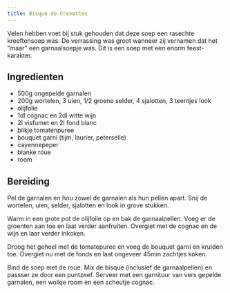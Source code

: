```yaml
---
title: Bisque de Crevettes
---
```


Velen hebben voet bij stuk gehouden dat deze soep een rasechte kreeftensoep was. De verrassing was groot wanneer zij vernamen dat het "maar" een garnaalsoepje was. Dit is een soep met een enorm feest-karakter.

##  Ingredienten
* 500g ongepelde garnalen
* 200g wortelen, 3 uien, 1/2 groene selder, 4 sjalotten, 3 teentjes look
* olijfolie
* 1dl cognac en 2dl witte wijn
* 2l visfumet en 2l fond blanc
* blikje tomatenpuree
* bouquet garni (tijm, laurier, peterselie)
* cayennepeper
* blanke roue
* room

##  Bereiding

Pel de garnalen en hou zowel de garnalen als hun pellen apart. Snij de wortelen, uien, selder, sjalotten en look in grove stukken.

Warm in een grote pot de olijfolie op en bak de garnaalpellen. Voeg er de groenten aan toe en laat verder aanfruiten. Overgiet met de cognac en de wijn en laar verder inkoken.

Droog het geheel met de tomatepuree en voeg de bouquet garni en kruiden toe. Overgiet nu met de fonds en laat ongeveer 45min zachtjes koken.

Bind de soep met de roue. Mix de bisque (inclusief de garnaalpellen) en passser ze door een puntzeef. Serveer met een garnituur van vers gepelde garnalen, een wolkje room en een scheutje cognac.

